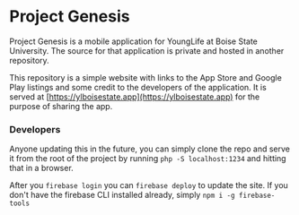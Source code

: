 # Project Genesis

Project Genesis is a mobile application for YoungLife at Boise State University. The source for that application is private and hosted in another repository.

This repository is a simple website with links to the App Store and Google Play listings and some credit to the developers of the application. It is served at [https://ylboisestate.app](https://ylboisestate.app) for the purpose of sharing the app.



### Developers

Anyone updating this in the future, you can simply clone the repo and serve it from the root of the project by running `php -S localhost:1234` and hitting that in a browser.

After you `firebase login` you can `firebase deploy` to update the site. If you don't have the firebase CLI installed already, simply `npm i -g firebase-tools`
